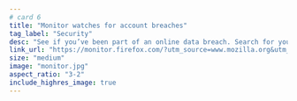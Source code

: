 ```yaml
---
# card 6
title: "Monitor watches for account breaches"
tag_label: "Security"
desc: "See if you’ve been part of an online data breach. Search for your email address in public data breaches going back to 2007."
link_url: "https://monitor.firefox.com/?utm_source=www.mozilla.org&utm_medium=referral&utm_campaign=homepage&utm_content=card"
size: "medium"
image: "monitor.jpg"
aspect_ratio: "3-2"
include_highres_image: true
---
```

